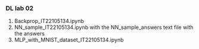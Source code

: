 ### DL lab 02

1. Backprop_IT22105134.ipynb
2. NN_sample_IT22105134.ipynb with the NN_sample_answers text file with the answers
3. MLP_with_MNIST_dataset_IT22105134.ipynb
